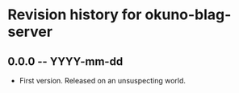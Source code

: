 # Revision history for okuno-blag-server

## 0.0.0  -- YYYY-mm-dd

* First version. Released on an unsuspecting world.
